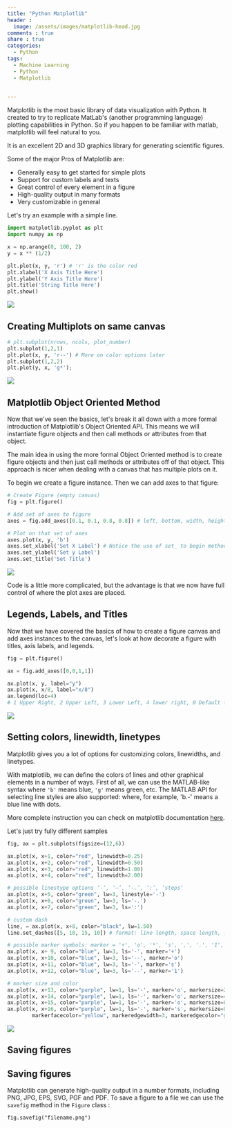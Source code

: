 ```yaml
---
title: "Python Matplotlib"
header :
  image: /assets/images/matplotlib-head.jpg
comments : true
share : true
categories:
  - Python
tags:
  - Machine Learning
  - Python
  - Matplotlib
 

---
```


Matplotlib is the most basic library of data visualization with Python. It created to try to replicate MatLab's (another programming language) plotting capabilities in Python. So if you happen to be familiar with matlab, matplotlib will feel natural to you.

It is an excellent 2D and 3D graphics library for generating scientific figures. 

Some of the major Pros of Matplotlib are:

* Generally easy to get started for simple plots
* Support for custom labels and texts
* Great control of every element in a figure
* High-quality output in many formats
* Very customizable in general

Let's try an example with a simple line.

```python
import matplotlib.pyplot as plt
import numpy as np

x = np.arange(0, 100, 2)
y = x ** (1/2)

plt.plot(x, y, 'r') # 'r' is the color red
plt.xlabel('X Axis Title Here')
plt.ylabel('Y Axis Title Here')
plt.title('String Title Here')
plt.show()
```

![](https://i.ibb.co/JHt3NFF/sample1.png)

## Creating Multiplots on same canvas

```python
# plt.subplot(nrows, ncols, plot_number)
plt.subplot(1,2,1)
plt.plot(x, y, 'r--') # More on color options later
plt.subplot(1,2,2)
plt.plot(y, x, 'g*');
```

![](https://i.ibb.co/M8smK1S/sample2.png)

## Matplotlib Object Oriented Method

Now that we've seen the basics, let's break it all down with a more formal introduction of Matplotlib's Object Oriented API. This means we will instantiate figure objects and then call methods or attributes from that object.

The main idea in using the more formal Object Oriented method is to create figure objects and then just call methods or attributes off of that object. This approach is nicer when dealing with a canvas that has multiple plots on it.

To begin we create a figure instance. Then we can add axes to that figure:

```python
# Create Figure (empty canvas)
fig = plt.figure()

# Add set of axes to figure
axes = fig.add_axes([0.1, 0.1, 0.8, 0.8]) # left, bottom, width, height (range 0 to 1)

# Plot on that set of axes
axes.plot(x, y, 'b')
axes.set_xlabel('Set X Label') # Notice the use of set_ to begin methods
axes.set_ylabel('Set y Label')
axes.set_title('Set Title')
```

![](https://i.ibb.co/gRfnkmG/ooplot.png)

Code is a little more complicated, but the advantage is that we now have full control of where the plot axes are placed.

## Legends, Labels, and Titles

Now that we have covered the basics of how to create a figure canvas and add axes instances to the canvas, let's look at how decorate a figure with titles, axis labels, and legends.

```python
fig = plt.figure()

ax = fig.add_axes([0,0,1,1])

ax.plot(x, y, label="y")
ax.plot(x, x/8, label="x/8")
ax.legend(loc=4)
# 1 Upper Right, 2 Upper Left, 3 Lower Left, 4 lower right, 0 Default from matplotlib
```

![](https://i.ibb.co/mDKgFNs/sample3.png)

## Setting colors, linewidth, linetypes

Matplotlib gives you a lot of options for customizing colors, linewidths, and linetypes.

With matplotlib, we can define the colors of lines and other graphical elements in a number of ways. First of all, we can use the MATLAB-like syntax where `'b'` means blue, `'g'` means green, etc. The MATLAB API for selecting line styles are also supported: where, for example, 'b.-' means a blue line with dots.

More complete instruction you can check on matplotlib documentation [here](https://matplotlib.org/2.0.2/api/colors_api.html).

Let's just try fully different samples

```python
fig, ax = plt.subplots(figsize=(12,6))

ax.plot(x, x+1, color="red", linewidth=0.25)
ax.plot(x, x+2, color="red", linewidth=0.50)
ax.plot(x, x+3, color="red", linewidth=1.00)
ax.plot(x, x+4, color="red", linewidth=2.00)

# possible linestype options ‘-‘, ‘–’, ‘-.’, ‘:’, ‘steps’
ax.plot(x, x+5, color="green", lw=3, linestyle='-')
ax.plot(x, x+6, color="green", lw=3, ls='-.')
ax.plot(x, x+7, color="green", lw=3, ls=':')

# custom dash
line, = ax.plot(x, x+8, color="black", lw=1.50)
line.set_dashes([5, 10, 15, 10]) # format: line length, space length, ...

# possible marker symbols: marker = '+', 'o', '*', 's', ',', '.', '1', '2', '3', '4', ...
ax.plot(x, x+ 9, color="blue", lw=3, ls='-', marker='+')
ax.plot(x, x+10, color="blue", lw=3, ls='--', marker='o')
ax.plot(x, x+11, color="blue", lw=3, ls='-', marker='s')
ax.plot(x, x+12, color="blue", lw=3, ls='--', marker='1')

# marker size and color
ax.plot(x, x+13, color="purple", lw=1, ls='-', marker='o', markersize=2)
ax.plot(x, x+14, color="purple", lw=1, ls='-', marker='o', markersize=4)
ax.plot(x, x+15, color="purple", lw=1, ls='-', marker='o', markersize=8, markerfacecolor="red")
ax.plot(x, x+16, color="purple", lw=1, ls='-', marker='s', markersize=8, 
        markerfacecolor="yellow", markeredgewidth=3, markeredgecolor="green");
```

![](https://i.ibb.co/8XVXwFz/styles.png)

## Saving figures

## Saving figures
Matplotlib can generate high-quality output in a number formats, including PNG, JPG, EPS, SVG, PGF and PDF.  To save a figure to a file we can use the `savefig` method in the `Figure` class :

```pytho
fig.savefig("filename.png")
```

